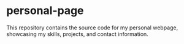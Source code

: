 # personal-page
This repository contains the source code for my personal webpage, showcasing my skills, projects, and contact information.
